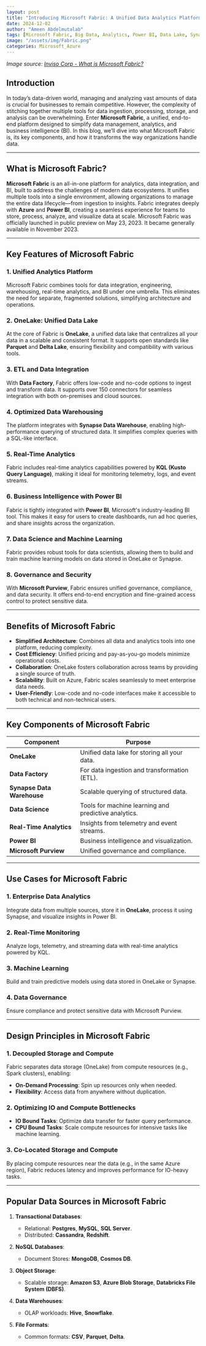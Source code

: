 ```yaml
---
layout: post
title: "Introducing Microsoft Fabric: A Unified Data Analytics Platform"
date: 2024-12-02
author: "Ameen Abdelmutalab"
tags: [Microsoft Fabric, Big Data, Analytics, Power BI, Data Lake, Synapse]
image: "/assets/img/Fabric.png"
categories: Microsoft_Azure
---
```

*Image source: [Inviso Corp - What is Microsoft Fabric?](https://www.invisocorp.com/what-is-microsoft-fabric/)*

## Introduction

In today’s data-driven world, managing and analyzing vast amounts of data is crucial for businesses to remain competitive. However, the complexity of stitching together multiple tools for data ingestion, processing, storage, and analysis can be overwhelming. Enter **Microsoft Fabric**, a unified, end-to-end platform designed to simplify data management, analytics, and business intelligence (BI). In this blog, we’ll dive into what Microsoft Fabric is, its key components, and how it transforms the way organizations handle data.

---

## What is Microsoft Fabric?

**Microsoft Fabric** is an all-in-one platform for analytics, data integration, and BI, built to address the challenges of modern data ecosystems. It unifies multiple tools into a single environment, allowing organizations to manage the entire data lifecycle—from ingestion to insights. Fabric integrates deeply with **Azure** and **Power BI**, creating a seamless experience for teams to store, process, analyze, and visualize data at scale. Microsoft Fabric was officially launched in public preview on May 23, 2023. It became generally available in November 2023.

---

## Key Features of Microsoft Fabric

### 1. **Unified Analytics Platform**
Microsoft Fabric combines tools for data integration, engineering, warehousing, real-time analytics, and BI under one umbrella. This eliminates the need for separate, fragmented solutions, simplifying architecture and operations.

### 2. **OneLake: Unified Data Lake**
At the core of Fabric is **OneLake**, a unified data lake that centralizes all your data in a scalable and consistent format. It supports open standards like **Parquet** and **Delta Lake**, ensuring flexibility and compatibility with various tools.

### 3. **ETL and Data Integration**
With **Data Factory**, Fabric offers low-code and no-code options to ingest and transform data. It supports over 150 connectors for seamless integration with both on-premises and cloud sources.

### 4. **Optimized Data Warehousing**
The platform integrates with **Synapse Data Warehouse**, enabling high-performance querying of structured data. It simplifies complex queries with a SQL-like interface.

### 5. **Real-Time Analytics**
Fabric includes real-time analytics capabilities powered by **KQL (Kusto Query Language)**, making it ideal for monitoring telemetry, logs, and event streams.

### 6. **Business Intelligence with Power BI**
Fabric is tightly integrated with **Power BI**, Microsoft's industry-leading BI tool. This makes it easy for users to create dashboards, run ad hoc queries, and share insights across the organization.

### 7. **Data Science and Machine Learning**
Fabric provides robust tools for data scientists, allowing them to build and train machine learning models on data stored in OneLake or Synapse.

### 8. **Governance and Security**
With **Microsoft Purview**, Fabric ensures unified governance, compliance, and data security. It offers end-to-end encryption and fine-grained access control to protect sensitive data.

---

## Benefits of Microsoft Fabric

- **Simplified Architecture**: Combines all data and analytics tools into one platform, reducing complexity.
- **Cost Efficiency**: Unified pricing and pay-as-you-go models minimize operational costs.
- **Collaboration**: OneLake fosters collaboration across teams by providing a single source of truth.
- **Scalability**: Built on Azure, Fabric scales seamlessly to meet enterprise data needs.
- **User-Friendly**: Low-code and no-code interfaces make it accessible to both technical and non-technical users.

---

## Key Components of Microsoft Fabric

| Component              | Purpose                                                       |
|------------------------|---------------------------------------------------------------|
| **OneLake**            | Unified data lake for storing all your data.                  |
| **Data Factory**       | For data ingestion and transformation (ETL).                  |
| **Synapse Data Warehouse** | Scalable querying of structured data.                       |
| **Data Science**       | Tools for machine learning and predictive analytics.          |
| **Real-Time Analytics**| Insights from telemetry and event streams.                    |
| **Power BI**           | Business intelligence and visualization.                      |
| **Microsoft Purview**  | Unified governance and compliance.                            |

---

## Use Cases for Microsoft Fabric

### 1. **Enterprise Data Analytics**
Integrate data from multiple sources, store it in **OneLake**, process it using Synapse, and visualize insights in Power BI.

### 2. **Real-Time Monitoring**
Analyze logs, telemetry, and streaming data with real-time analytics powered by KQL.

### 3. **Machine Learning**
Build and train predictive models using data stored in OneLake or Synapse.

### 4. **Data Governance**
Ensure compliance and protect sensitive data with Microsoft Purview.

---

## Design Principles in Microsoft Fabric

### **1. Decoupled Storage and Compute**
Fabric separates data storage (OneLake) from compute resources (e.g., Spark clusters), enabling:
- **On-Demand Processing**: Spin up resources only when needed.
- **Flexibility**: Access data from anywhere without duplication.

### **2. Optimizing IO and Compute Bottlenecks**
- **IO Bound Tasks**: Optimize data transfer for faster query performance.
- **CPU Bound Tasks**: Scale compute resources for intensive tasks like machine learning.

### **3. Co-Located Storage and Compute**
By placing compute resources near the data (e.g., in the same Azure region), Fabric reduces latency and improves performance for IO-heavy tasks.

---

## Popular Data Sources in Microsoft Fabric

1. **Transactional Databases**:
   - Relational: **Postgres**, **MySQL**, **SQL Server**.
   - Distributed: **Cassandra**, **Redshift**.

2. **NoSQL Databases**:
   - Document Stores: **MongoDB**, **Cosmos DB**.

3. **Object Storage**:
   - Scalable storage: **Amazon S3**, **Azure Blob Storage**, **Databricks File System (DBFS)**.

4. **Data Warehouses**:
   - OLAP workloads: **Hive**, **Snowflake**.

5. **File Formats**:
   - Common formats: **CSV**, **Parquet**, **Delta**.

